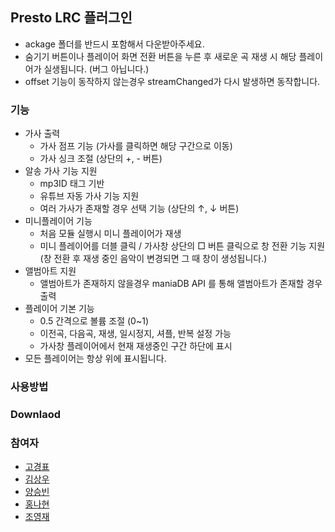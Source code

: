 ## Presto LRC 플러그인
* ackage 폴더를 반드시 포함해서 다운받아주세요.
* 숨기기 버튼이나 플레이어 화면 전환 버튼을 누른 후 새로운 곡 재생 시 해당 플레이어가 실생됩니다. (버그 아닙니다.)
* offset 기능이 동작하지 않는경우 streamChanged가 다시 발생하면 동작합니다.

### 기능
* 가사 출력
  * 가사 점프 기능 (가사를 클릭하면 해당 구간으로 이동)
  * 가사 싱크 조절 (상단의 +, - 버튼)
* 알송 가사 기능 지원
  * mp3ID 태그 기반
  * 유튜브 자동 가사 기능 지원
  * 여러 가사가 존재할 경우 선택 기능 (상단의 ↑, ↓ 버튼)
* 미니플레이어 기능
  * 처음 모듈 실행시 미니 플레이어가 재생
  * 미니 플레이어를 더블 클릭 / 가사창 상단의 □ 버튼 클릭으로 창 전환 기능 지원
    (창 전환 후 재생 중인 음악이 변경되면 그 때 창이 생성됩니다.)
* 앨범아트 지원
  * 앨범아트가 존재하지 않을경우 maniaDB API 를 통해 앨범아트가 존재할 경우 출력
* 플레이어 기본 기능
  * 0.5 간격으로 볼륨 조절 (0~1)
  * 이전곡, 다음곡, 재생, 일시정지, 셔플, 반복 설정 가능
  * 가사창 플레이어에서 현재 재생중인 구간 하단에 표시
* 모든 플레이어는 항상 위에 표시됩니다.

### 사용방법

### Downlaod


### 참여자
* [고경표](https://github.com/kgpyo)
* [김상우](https://github.com/ksw7564)
* [양승빈](https://github.com/xzcv1994)
* [홍나현](https://github.com/abab0528)
* [조영재](https://github.com/jyj94)
